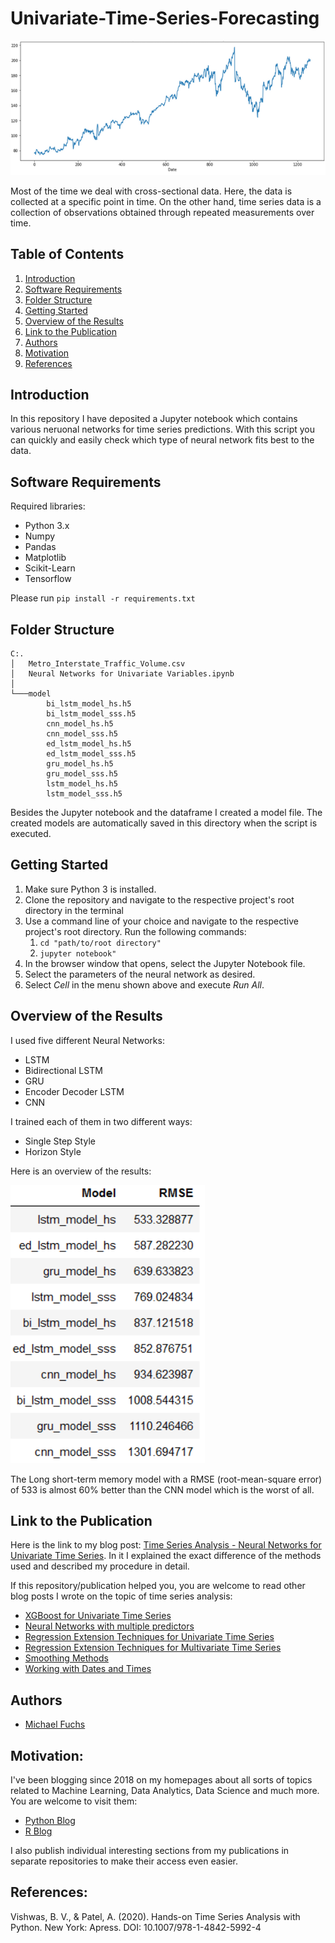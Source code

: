 
# Univariate-Time-Series-Forecasting


![main_image](images/main_image.png)

Most of the time we deal with cross-sectional data. Here, the data is collected at a specific point in time. On the other hand, time series data is a collection of observations obtained through repeated measurements over time. 


## Table of Contents
1. [Introduction](#introduction)
2. [Software Requirements](#software_requirements)
3. [Folder Structure](#folder_structure)
4. [Getting Started](#getting_started)
5. [Overview of the Results](#overview)
6. [Link to the Publication](#link_publication)    
7. [Authors](#authors)
8. [Motivation](#motivation)
9. [References](#ref)



<a name="introduction"></a>

## Introduction

In this repository I have deposited a Jupyter notebook which contains various neruonal networks for time series predictions. 
With this script you can quickly and easily check which type of neural network fits best to the data.

<a name="software_requirements"></a>

## Software Requirements

Required libraries:

+ Python 3.x
+ Numpy
+ Pandas
+ Matplotlib
+ Scikit-Learn
+ Tensorflow


Please run ```pip install -r requirements.txt```



<a name="folder_structure"></a>

## Folder Structure

```
C:.
│   Metro_Interstate_Traffic_Volume.csv
│   Neural Networks for Univariate Variables.ipynb
│
└───model
        bi_lstm_model_hs.h5
        bi_lstm_model_sss.h5
        cnn_model_hs.h5
        cnn_model_sss.h5
        ed_lstm_model_hs.h5
        ed_lstm_model_sss.h5
        gru_model_hs.h5
        gru_model_sss.h5
        lstm_model_hs.h5
        lstm_model_sss.h5
```

Besides the Jupyter notebook and the dataframe I created a model file.
The created models are automatically saved in this directory when the script is executed.



<a name="getting_started"></a>

## Getting Started

1. Make sure Python 3 is installed.
2. Clone the repository and navigate to the respective project's root directory in the terminal
3. Use a command line of your choice and navigate to the respective project's root directory. Run the following commands:
    1. ```cd "path/to/root directory"```
    2. ```jupyter notebook"```
4. In the browser window that opens, select the Jupyter Notebook file.
5. Select the parameters of the neural network as desired.
6. Select *Cell* in the menu shown above and execute *Run All*.


<a name="overview"></a>

## Overview of the Results

I used five different Neural Networks:

+ LSTM
+ Bidirectional LSTM
+ GRU
+ Encoder Decoder LSTM
+ CNN

I trained each of them in two different ways:

+ Single Step Style
+ Horizon Style

Here is an overview of the results:

![overview_results](images/overview_results.png)

The Long short-term memory model with a RMSE (root-mean-square error) of 533 is almost 60% better than the CNN model which is the worst of all. 

 

<a name="link_publication"></a>

## Link to the Publication

Here is the link to my blog post: [Time Series Analysis - Neural Networks for Univariate Time Series](https://michael-fuchs-python.netlify.app/2020/11/01/time-series-analysis-neural-networks-for-forecasting-univariate-variables/). In it I explained the exact difference of the methods used and described my procedure in detail.

If this repository/publication helped you, you are welcome to read other blog posts I wrote on the topic of time series analysis: 

+ [XGBoost for Univariate Time Series](https://michael-fuchs-python.netlify.app/2020/11/10/time-series-analysis-xgboost-for-univariate-time-series/)
+ [Neural Networks with multiple predictors](https://michael-fuchs-python.netlify.app/2020/11/04/time-series-analysis-neural-networks-with-multiple-predictors/)
+ [Regression Extension Techniques for Univariate Time Series](https://michael-fuchs-python.netlify.app/2020/10/29/time-series-analysis-regression-extension-techniques-for-forecasting-multivariate-variables/)
+ [Regression Extension Techniques for Multivariate Time Series](https://michael-fuchs-python.netlify.app/2020/10/27/time-series-analysis-regression-extension-techniques-for-forecasting-univariate-variables/)
+ [Smoothing Methods](https://michael-fuchs-python.netlify.app/2020/10/23/time-series-analysis-smoothing-methods/)
+ [Working with Dates and Times](https://michael-fuchs-python.netlify.app/2020/10/19/time-series-analysis-working-with-dates-and-times/)



<a name="authors"></a>

## Authors

+ [Michael Fuchs](https://github.com/MFuchs1989)

<a name="motivation"></a>

## Motivation: 

I've been blogging since 2018 on my homepages about all sorts of topics related to Machine Learning, Data Analytics, Data Science and much more.
You are welcome to visit them:

+ [Python Blog](https://michael-fuchs-python.netlify.app/)
+ [R Blog](https://michael-fuchs.netlify.app/)

I also publish individual interesting sections from my publications in separate repositories to make their access even easier. 


<a name="ref"></a>

## References: 

Vishwas, B. V., & Patel, A. (2020). Hands-on Time Series Analysis with Python. New York: Apress. DOI: 10.1007/978-1-4842-5992-4



